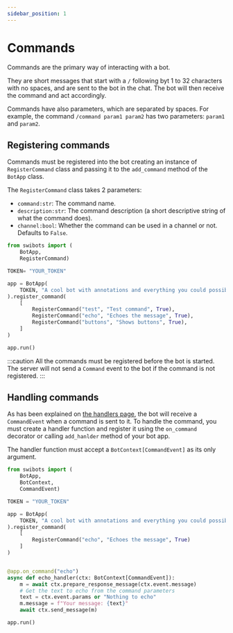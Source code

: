 ```yaml
---
sidebar_position: 1
---
```


# Commands

Commands are the primary way of interacting with a bot.

They are short messages that start with a `/` following byt 1 to 32 characters with no spaces, and are sent to the bot in the chat. The bot will then receive the command and act accordingly.

Commands have also parameters, which are separated by spaces. For example, the command `/command param1 param2` has two parameters: `param1` and `param2`.

## Registering commands

Commands must be registered into the bot creating an instance of `RegisterCommand` class and passing it to the `add_command` method of the `BotApp` class.

The `RegisterCommand` class takes 2 parameters:

- `command:str`: The command name.
- `description:str`: The command description (a short descriptive string of what the command does).
- `channel:bool`: Whether the command can be used in a channel or not. Defaults to `False`.

```python
from swibots import (
    BotApp,
    RegisterCommand)

TOKEN= "YOUR_TOKEN"

app = BotApp(
    TOKEN, "A cool bot with annotations and everything you could possibly want :)"
).register_command(
    [
        RegisterCommand("test", "Test command", True),
        RegisterCommand("echo", "Echoes the message", True),
        RegisterCommand("buttons", "Shows buttons", True),
    ]
)

app.run()
```

:::caution
All the commands must be registered before the bot is started. 
The server will not send a `Command` event to the bot if the command is not registered.
:::

## Handling commands

As has been explained on [the handlers page](/docs/fundamentals/handlers), the bot will receive a `CommandEvent` when a command is sent to it.
To handle the command, you must create a handler function and register it using the `on_command` decorator or calling `add_hanlder` method of your bot app.

The handler function must accept a `BotContext[CommandEvent]` as its only argument.

```python
from swibots import (
    BotApp,
    BotContext,
    CommandEvent)

TOKEN = "YOUR_TOKEN"

app = BotApp(
    TOKEN, "A cool bot with annotations and everything you could possibly want :)"
).register_command(
    [
        RegisterCommand("echo", "Echoes the message", True)
    ]
)


@app.on_command("echo")
async def echo_handler(ctx: BotContext[CommandEvent]):
    m = await ctx.prepare_response_message(ctx.event.message)
    # Get the text to echo from the command parameters
    text = ctx.event.params or "Nothing to echo"
    m.message = f"Your message: {text}"
    await ctx.send_message(m)

app.run()

```